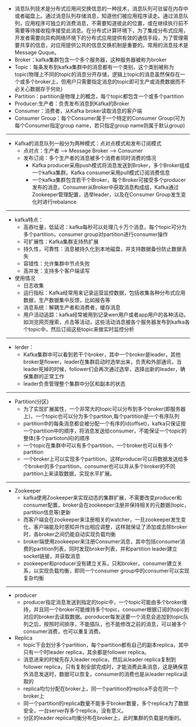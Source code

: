 + 消息队列技术是分布式应用间交换信息的一种技术，消息队列可驻留在内存中或者磁盘上。通过消息队列存储消息，知道他们被应用程序读走。通过消息队列，应用程序可独立的消费消息，不需要知道彼此的位置，或在继续执行前不需要等待接收程序接受此消息。在分布式计算环境下，为了集成分布式应用，开发者需要向异构网络环境下的分布式应用提供有效的通信手段，为了管理需要共享的信息，对应用提供公共的信息交换机制是重要的。常用的消息技术是Message Quque。
+ Broker：kafka集群包含一个多个服务器，这种服务器被称为broker
+ Topic：每条发布到kafka集群中的消息都有一个类别，这个类别被称为topic(物理上不同的topic的消息分开存储，逻辑上topic的消息虽然保存在一个或多个broker上，但用户只需要指定消息的topic即可生产或消费数据而不必关心数据存于何处)
+ Partition：partition是物理上的概念，每个topic都包含一个或多个partition
+ Producer:生产者：负责发布消息到Kafka的Broker
+ Consumer：消费者，从Kafka broker读取消息的客户端
+ Consumer Group：每个Consumer属于一个特定的Consumer Group(可为每个Consumer指定group name，若只指定group name则属于默认group)
----------------------
+ Kafka的消息队列一般分为两种模式：点对点模式和发布订阅模式
  + 点对点：生产者 ——> Message Broker ——> Consumer
  + 发布订阅：多个生产者的消息被多个消费者同时消费的情况
    + Kafka producer采用push模式将消息发送到Broker，多个Broker组成一个kafka集群。Kafka consumer采用pull模式订阅消费信息
    + 一个kafka集群包含若干个Broker，每个Broker可接受多个producer发布的消息，Consumer从Broker中获取消息构成组，Kafka通过Zookeeper管理配置，选举leader，以及在Consumer Group发生变化时进行rebalance
-------------
+ kafka特点：
  + 高吞吐量，低延迟：kafka每秒可以处理几十万个消息，每个topic可分为多个partition，consumer group对partition进行consumer操作
  + 可扩展性：Kafka集群支持热扩展
  + 持久性，可靠性：消息被持久化到本地磁盘，并支持数据备份防止数据丢失
  + 容错性：允许集群中节点失败
  + 高并发：支持多个客户端读写
+ 使用情况
  + 日志收集
  + 运行指标：Kafka经常用来记录运营监控数据，包括收集各种分布式应用数据，生产数据集中反馈，比如报告等
  + 消息系统：解耦生产者和消费者，缓存消息
  + 用户活动追踪：kafka经常被用到记录wen用户或者app用户的各种活动，如浏览网页搜索，点击等活动，这些活动消息被各个服务器发布到kafka各个topic中，然后订阅这些topic来做实时监控分析
 ---------------------
+ lerder：
  + Kafka集群中可以看到若干个broker，其中一个broker是leader，其他broker是flower，leader在集群启动时选举出来，负责和外部通讯，当leader死掉的时候，follower们会再次通过选举，选择出新的leader，确保集群的正常工作
  + leader负责管理整个集群中分区和副本的状态
-----------
+ Partition(分区)
  + 为了实现扩展属性，一个非常大的topic可以分布到多个broker(即服务器上)，一个topic也可以分为多个partiton,每个partition是一个有序队列
  + partition中的每条消息都会被分配一个有序的id(offset)，kafka只保证按一个partition中的顺序，将消息发送给consumer，不能保证一个topic的整体(多个partioton间)的顺序
  + 一个topic在集群中可以有多个partition，一个broker也可以有多个partition
  + 一个broker上可以实现多个partition，这样producer可以将数据发送给多个broker的多个partition，consumer也可以并从多个broker的不同partition上来读取数据，实现水平扩展。
----------
+ Zookeeper
  + kafka使用Zookeeper来实现动态的集群扩展，不需要改变producer和consumer配置，broker会在zookeeper注册并保持相关的元数据(topic，partition信息等)更新
  + 而客户端会在zookeeper来注册相关的watcher，一旦zookeeper发生变化，客户端能及时感知并作出相应调整，这样就保证了添加或去除broker时，各broker之间仍能自动实现负载均衡
  + broker端使用zookeeper来注册Consumer消息，其中包括consumer消费的partition列表，同时发现broker列表，并和partition leader建立socket链接，并获取消息
  + zookeeper和producer没有建立关系，只和broker，consumer建立关系，以实现负载均衡，即同一个consumer group中的consumer可以实现复杂均衡
----------
+ producer
  + producer指定消息发送到指定的topic中，一个topic可能由多个broker维持，并且同一个broker可能维持多个topic，consumer根据订阅的topic到对应的broker去读取数据。poroducer每发送要一个消息会追加到topic队列之后，按照时间排序，不能插队，也不能修改之前的消息，可以被多个consumer消费，也可以重复消费。
+ Replica
  + topic下会划分多个partition，每个partition都有自己的副本replica，其中只有一个时leader replica，其余都是follower replica。
  + 消息进来的时候先存入leader replica，然后从leader replica复制到follower replica，只有复制全部完成时，才能消费此条消息，这是确保意外消息发送时，数据可以恢复。consumer的消费也是从leader replica读取的
  + replica均匀分配在broker上，同一个partition的replica不会在同一个broker上
  + 同一个partition的replica数量不能多于broker数量，多个replica为了数据安全，一台server存多个replica，没有意义。
  + 分区的leader replica均衡分布在broker上，此时集群的负载是均衡的。
  
